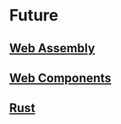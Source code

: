 # Future

## [Web Assembly](https://webassembly.org/)

## [Web Components](https://developer.mozilla.org/zh-CN/docs/Web/Web_Components)

## [Rust](https://www.rust-lang.org/)
